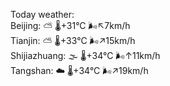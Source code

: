 Today weather:  
Beijing: ⛅️  🌡️+31°C 🌬️↖7km/h  
Tianjin: ⛅️  🌡️+33°C 🌬️↗15km/h  
Shijiazhuang: 🌫  🌡️+34°C 🌬️↑11km/h  
Tangshan: ☁️   🌡️+34°C 🌬️↗19km/h  
